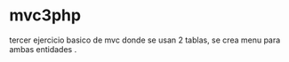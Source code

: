 # mvc3php
tercer ejercicio basico de mvc donde se usan 2 tablas, se crea menu para ambas entidades .
